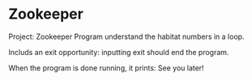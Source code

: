 # Zookeeper
Project: Zookeeper
Program understand the habitat numbers in a loop.

Includs an exit opportunity: inputting exit should end the program.

When the program is done running, it prints: See you later!
